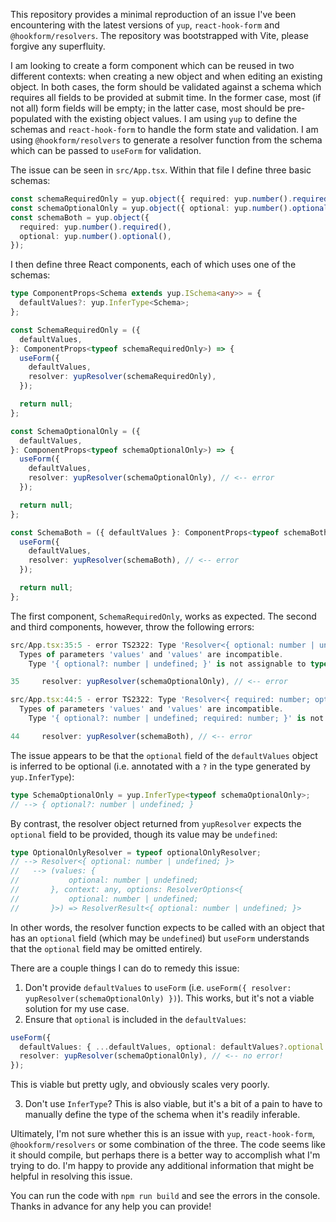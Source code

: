 This repository provides a minimal reproduction of an issue I've been encountering with the latest versions of `yup`, `react-hook-form` and `@hookform/resolvers`. The repository was bootstrapped with Vite, please forgive any superfluity.

I am looking to create a form component which can be reused in two different contexts: when creating a new object and when editing an existing object. In both cases, the form should be validated against a schema which requires all fields to be provided at submit time. In the former case, most (if not all) form fields will be empty; in the latter case, most should be pre-populated with the existing object values. I am using `yup` to define the schemas and `react-hook-form` to handle the form state and validation. I am using `@hookform/resolvers` to generate a resolver function from the schema which can be passed to `useForm` for validation.

The issue can be seen in `src/App.tsx`. Within that file I define three basic schemas:

```typescript
const schemaRequiredOnly = yup.object({ required: yup.number().required() });
const schemaOptionalOnly = yup.object({ optional: yup.number().optional() });
const schemaBoth = yup.object({
  required: yup.number().required(),
  optional: yup.number().optional(),
});
```

I then define three React components, each of which uses one of the schemas:

```typescript
type ComponentProps<Schema extends yup.ISchema<any>> = {
  defaultValues?: yup.InferType<Schema>;
};

const SchemaRequiredOnly = ({
  defaultValues,
}: ComponentProps<typeof schemaRequiredOnly>) => {
  useForm({
    defaultValues,
    resolver: yupResolver(schemaRequiredOnly),
  });

  return null;
};

const SchemaOptionalOnly = ({
  defaultValues,
}: ComponentProps<typeof schemaOptionalOnly>) => {
  useForm({
    defaultValues,
    resolver: yupResolver(schemaOptionalOnly), // <-- error
  });

  return null;
};

const SchemaBoth = ({ defaultValues }: ComponentProps<typeof schemaBoth>) => {
  useForm({
    defaultValues,
    resolver: yupResolver(schemaBoth), // <-- error
  });

  return null;
};
```

The first component, `SchemaRequiredOnly`, works as expected. The second and third components, however, throw the following errors:

```typescript
src/App.tsx:35:5 - error TS2322: Type 'Resolver<{ optional: number | undefined; }>' is not assignable to type 'Resolver<{ optional?: number | undefined; }, any>'.
  Types of parameters 'values' and 'values' are incompatible.
    Type '{ optional?: number | undefined; }' is not assignable to type '{ optional: number | undefined; }'.

35     resolver: yupResolver(schemaOptionalOnly), // <-- error
```

```typescript
src/App.tsx:44:5 - error TS2322: Type 'Resolver<{ required: number; optional: number | undefined; }>' is not assignable to type 'Resolver<{ optional?: number | undefined; required: number; }, any>'.
  Types of parameters 'values' and 'values' are incompatible.
    Type '{ optional?: number | undefined; required: number; }' is not assignable to type '{ required: number; optional: number | undefined; }'.

44     resolver: yupResolver(schemaBoth), // <-- error
```

The issue appears to be that the `optional` field of the `defaultValues` object is inferred to be optional (i.e. annotated with a `?` in the type generated by `yup.InferType`):

```typescript
type SchemaOptionalOnly = yup.InferType<typeof schemaOptionalOnly>;
// --> { optional?: number | undefined; }
```

By contrast, the resolver object returned from `yupResolver` expects the `optional` field to be provided, though its value may be `undefined`:

```typescript
type OptionalOnlyResolver = typeof optionalOnlyResolver;
// --> Resolver<{ optional: number | undefined; }>
//   --> (values: {
//           optional: number | undefined;
//       }, context: any, options: ResolverOptions<{
//           optional: number | undefined;
//       }>) => ResolverResult<{ optional: number | undefined; }>
```

In other words, the resolver function expects to be called with an object that has an `optional` field (which may be `undefined`) but `useForm` understands that the `optional` field may be omitted entirely.

There are a couple things I can do to remedy this issue:

1. Don't provide `defaultValues` to `useForm` (i.e. `useForm({ resolver: yupResolver(schemaOptionalOnly) })`). This works, but it's not a viable solution for my use case.
2. Ensure that `optional` is included in the `defaultValues`:

  ```typescript
  useForm({
    defaultValues: { ...defaultValues, optional: defaultValues?.optional },
    resolver: yupResolver(schemaOptionalOnly), // <-- no error!
  });
  ```
  
  This is viable but pretty ugly, and obviously scales very poorly.

3. Don't use `InferType`? This is also viable, but it's a bit of a pain to have to manually define the type of the schema when it's readily inferable.

Ultimately, I'm not sure whether this is an issue with `yup`, `react-hook-form`, `@hookform/resolvers` or some combination of the three. The code seems like it should compile, but perhaps there is a better way to accomplish what I'm trying to do. I'm happy to provide any additional information that might be helpful in resolving this issue.

You can run the code with `npm run build` and see the errors in the console. Thanks in advance for any help you can provide!
